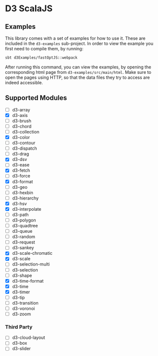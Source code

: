 # D3 ScalaJS

## Examples

This library comes with a set of examples for how to use it. These are included
in the `d3-examples` sub-project. In order to view the example you first need to
compile them, by running:

```bash
sbt d3Examples/fastOptJS::webpack
```

After running this command, you can view the examples, by opening the
corresponding html page from `d3-examples/src/main/html`. Make sure to open the
pages using HTTP, so that the data files they try to access are indeed
accessible.

## Supported Modules

- [ ] d3-array
- [x] d3-axis
- [ ] d3-brush
- [ ] d3-chord
- [ ] d3-collection
- [x] d3-color
- [ ] d3-contour
- [ ] d3-dispatch
- [ ] d3-drag
- [x] d3-dsv
- [ ] d3-ease
- [x] d3-fetch
- [ ] d3-force
- [x] d3-format
- [ ] d3-geo
- [ ] d3-hexbin
- [ ] d3-hierarchy
- [x] d3-hsv
- [x] d3-interpolate
- [ ] d3-path
- [ ] d3-polygon
- [ ] d3-quadtree
- [ ] d3-queue
- [ ] d3-random
- [ ] d3-request
- [ ] d3-sankey
- [x] d3-scale-chromatic
- [x] d3-scale
- [ ] d3-selection-multi
- [ ] d3-selection
- [ ] d3-shape
- [x] d3-time-format
- [x] d3-time
- [x] d3-timer
- [ ] d3-tip
- [ ] d3-transition
- [ ] d3-voronoi
- [ ] d3-zoom

### Third Party

- [ ] d3-cloud-layout
- [ ] d3-box
- [ ] d3-slider
